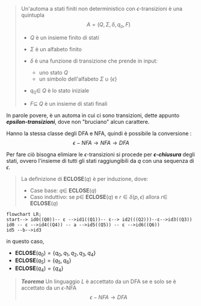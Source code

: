 
>Un'automa a stati finiti non deterministico con $\epsilon$-transizioni è una quintupla 
>$$A=(Q,\Sigma,\delta, q_o, F )$$ 
>- $Q$ è un insieme finito di stati 
>- $\Sigma$ è un alfabeto finito
>- $\delta$ è una funzione di transizione che prende in input:
>	- uno stato $Q$ 
>	- un simbolo dell'alfabeto $\Sigma \cup\{\epsilon\}$  
>
>- $q_0\in \;Q$ è lo stato iniziale
>- $F \subseteq \;Q$ è un insieme di stati finali 


In parole povere, è un automa in cui ci sono transizioni, dette appunto ***epsilon-transizioni***, dove non "bruciano" alcun carattere.

Hanno la stessa classe degli DFA e NFA, quindi è possibile la conversione :
$$\epsilon-NFA\rightarrow NFA\rightarrow DFA$$


Per fare ciò bisogna elimiare le $\epsilon$-transizioni si procede per ***$\epsilon$-chiusura*** degli stati, ovvero l'insieme di tutti gli stati raggiungibili da $q$ con una sequenza di $\epsilon$. 

>La definizione di **ECLOSE**$(q)$ è per induzione, dove:
>- Case base: $q \in$ **ECLOSE**$(q)$ 
>- Caso induttivo: se $p \in$ **ECLOSE**$(q)$ e $r \in \delta(p,\epsilon)$ allora $r \in$ **ECLOSE**$(q)$   


```mermaid 
flowchart LR; 
start--> id0((Q0))-- ε -->id1((Q1))-- ε--> id2(((Q2)))--ε-->id3((Q3))
id0 -- ε -->id4((Q4)) -- a -->id5((Q5)) -- ε -->id6((Q6))
id5 --b-->id3

```
in questo caso, 
- **ECLOSE**$(q_0)=\{q_0,q_1,q_2,q_3,q_4\}$ 
- **ECLOSE**$(q_5)=\{q_5,q_6\}$ 
- **ECLOSE**$(q_4)=\{q_4\}$



> ***Teorema***
> Un linguaggio $L$ è accettato da un DFA se e solo se è accettato da un $\epsilon$-NFA
> $$\epsilon -NFA \rightarrow DFA$$

